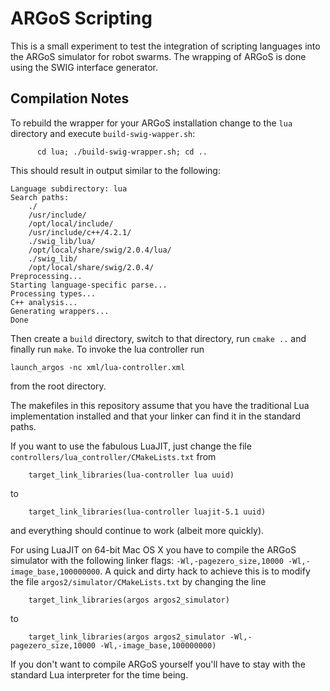 ARGoS Scripting
===============

This is a small experiment to test the integration of scripting
languages into the ARGoS simulator for robot swarms.  The wrapping of
ARGoS is done using the SWIG interface generator.

Compilation Notes
-----------------

To rebuild the wrapper for your ARGoS installation change to the `lua`
directory and execute `build-swig-wapper.sh`:

          cd lua; ./build-swig-wrapper.sh; cd ..

This should result in output similar to the following:

    Language subdirectory: lua
    Search paths:
        ./
        /usr/include/
        /opt/local/include/
        /usr/include/c++/4.2.1/
        ./swig_lib/lua/
        /opt/local/share/swig/2.0.4/lua/
        ./swig_lib/
        /opt/local/share/swig/2.0.4/
    Preprocessing...
    Starting language-specific parse...
    Processing types...
    C++ analysis...
    Generating wrappers...
    Done

Then create a `build` directory, switch to that directory, run `cmake
..` and finally run `make`.  To invoke the lua controller run

    launch_argos -nc xml/lua-controller.xml

from the root directory.

The makefiles in this repository assume that you have the traditional
Lua implementation installed and that your linker can find it in the
standard paths.

If you want to use the fabulous LuaJIT, just change the file
`controllers/lua_controller/CMakeLists.txt` from

        target_link_libraries(lua-controller lua uuid)

to

        target_link_libraries(lua-controller luajit-5.1 uuid)

and everything should continue to work (albeit more quickly).

For using LuaJIT on 64-bit Mac OS X you have to compile the ARGoS
simulator with the following linker flags: `-Wl,-pagezero_size,10000
-Wl,-image_base,100000000`.  A quick and dirty hack to achieve this is
to modify the file `argos2/simulator/CMakeLists.txt` by changing the
line

        target_link_libraries(argos argos2_simulator)

to

        target_link_libraries(argos argos2_simulator -Wl,-pagezero_size,10000 -Wl,-image_base,100000000)

If you don't want to compile ARGoS yourself you'll have to stay with
the standard Lua interpreter for the time being.